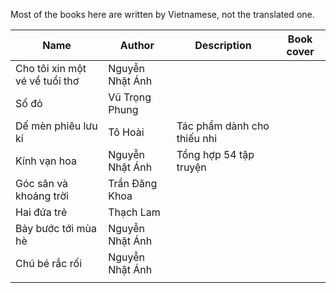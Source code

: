 Most of the books here are written by Vietnamese, not the translated one.


| Name | Author | Description | Book cover |
| --- | --- | --- | --- |
| Cho tôi xin một vé về tuổi thơ | Nguyễn Nhật Ánh | | |
| Số đỏ | Vũ Trọng Phung  | | |
| Dế mèn phiêu lưu kí | Tô Hoài | Tác phẩm dành cho thiếu nhi | |
| Kính vạn hoa | Nguyễn Nhật Ánh | Tổng hợp 54 tập truyện | |
| Góc sân và khoảng trời | Trần Đăng Khoa  | | |
| Hai đứa trẻ | Thạch Lam | | |
| Bảy bước tới mùa hè | Nguyễn Nhật Ánh | | |
| Chú bé rắc rối | Nguyễn Nhật Ánh | | |
|                                |                 |                             | |
